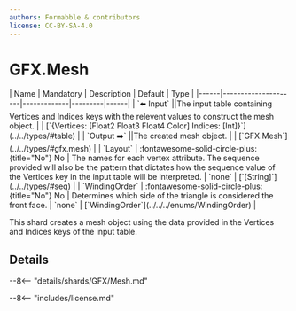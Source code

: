 ```yaml
---
authors: Formabble & contributors
license: CC-BY-SA-4.0
---
```



# GFX.Mesh

<div class="sh-parameters" markdown="1">
| Name | Mandatory | Description | Default | Type |
|------|---------------------|-------------|---------|------|
| `⬅️ Input` ||The input table containing Vertices and Indices keys with the relevent values to construct the mesh object. | | [`{Vertices: [Float2 Float3 Float4 Color] Indices: [Int]}`](../../types/#table) |
| `Output ➡️` ||The created mesh object. | | [`GFX.Mesh`](../../types/#gfx.mesh) |
| `Layout` | :fontawesome-solid-circle-plus:{title="No"} No  | The names for each vertex attribute. The sequence provided will also be the pattern that dictates how the sequence value of the Vertices key in the input table will be interpreted. | `none` | [`[String]`](../../types/#seq) |
| `WindingOrder` | :fontawesome-solid-circle-plus:{title="No"} No  | Determines which side of the triangle is considered the front face. | `none` | [`WindingOrder`](../../../enums/WindingOrder) |

</div>

This shard creates a mesh object using the data provided in the Vertices and Indices keys of the input table.

## Details

--8<-- "details/shards/GFX/Mesh.md"


--8<-- "includes/license.md"

